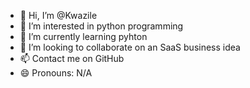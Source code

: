 - 👋 Hi, I’m @Kwazile
- 👀 I’m interested in python programming
- 🌱 I’m currently learning pyhton
- 💞️ I’m looking to collaborate on an SaaS business idea
- 📫 Contact me on GitHub 
- 😄 Pronouns: N/A
  

<!---
Kwazile/Kwazile is a ✨ special ✨ repository because its `README.md` (this file) appears on your GitHub profile.
You can click the Preview link to take a look at your changes.
--->
